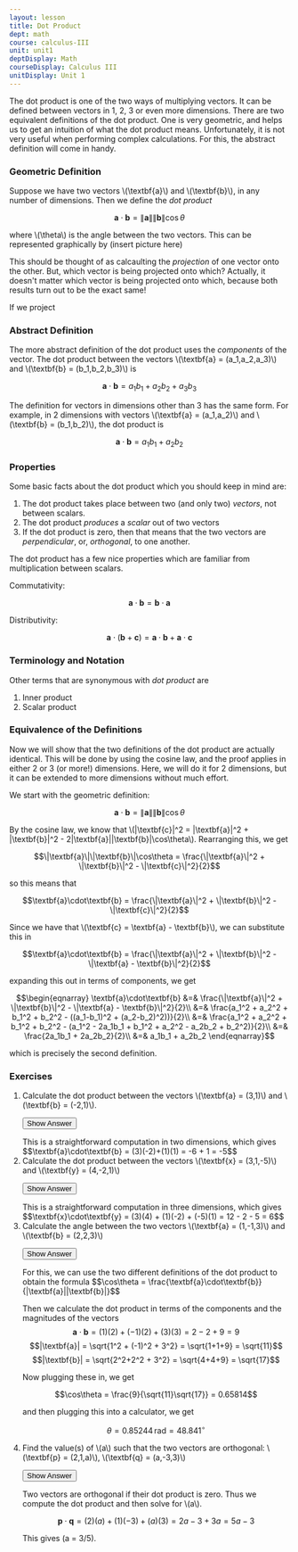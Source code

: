 ```yaml
---
layout: lesson
title: Dot Product
dept: math
course: calculus-III
unit: unit1
deptDisplay: Math
courseDisplay: Calculus III
unitDisplay: Unit 1
---
```


The dot product is one of the two ways of multiplying vectors. It can be defined between vectors in 1, 2, 3 or even more dimensions. There are two equivalent definitions of the dot product. One is very geometric, and helps us to get an intuition of what the dot product means. Unfortunately, it is not very useful when performing complex calculations. For this, the abstract definition will come in handy. 

### Geometric Definition
Suppose we have two vectors \\(\textbf{a}\\) and \\(\textbf{b}\\), in any number of dimensions. Then we define the *dot product*

$$\textbf{a}\cdot\textbf{b} = \|\textbf{a}\|\|\textbf{b}\|\cos\theta$$

where \\(\theta\\) is the angle between the two vectors. This can be represented graphically by (insert picture here)

This should be thought of as calcaulting the *projection* of one vector onto the other. But, which vector is being projected onto which? Actually, it doesn't matter which vector is being projected onto which, because both results turn out to be the exact same!

If we project 

### Abstract Definition
The more abstract definition of the dot product uses the *components* of the vector. The dot product between the vectors \\(\textbf{a} = (a_1,a_2,a_3)\\) and \\(\textbf{b} = (b_1,b_2,b_3)\\) is 

$$\textbf{a}\cdot\textbf{b} = a_1b_1 + a_2b_2 + a_3b_3$$

The definition for vectors in dimensions other than 3 has the same form. For example, in 2 dimensions with vectors \\(\textbf{a} = (a_1,a_2)\\) and \\(\textbf{b} = (b_1,b_2)\\), the dot product is 

$$\textbf{a}\cdot\textbf{b} = a_1b_1 + a_2b_2$$

### Properties

Some basic facts about the dot product which you should keep in mind are:

1. The dot product takes place between two (and only two) *vectors*, not between scalars. 
2. The dot product *produces* a *scalar* out of two vectors
3. If the dot product is zero, then that means that the two vectors are *perpendicular*, or, *orthogonal*, to one another.

The dot product has a few nice properties which are familiar from multiplication between scalars. 

Commutativity: 

$$\textbf{a}\cdot\textbf{b} = \textbf{b}\cdot\textbf{a}$$

Distributivity: 

$$\textbf{a}\cdot(\textbf{b} + \textbf{c}) = \textbf{a}\cdot\textbf{b} + \textbf{a}\cdot\textbf{c}$$

### Terminology and Notation
Other terms that are synonymous with *dot product* are

1. Inner product
2. Scalar product

### Equivalence of the Definitions
Now we will show that the two definitions of the dot product are actually identical. This will be done by using the cosine law, and the proof applies in either 2 or 3 (or more!) dimensions. Here, we will do it for 2 dimensions, but it can be extended to more dimensions without much effort.

We start with the geometric definition: 

$$\textbf{a}\cdot\textbf{b} = \|\textbf{a}\|\|\textbf{b}\|\cos\theta$$

By the cosine law, we know that \\(\|\textbf{c}\|^2 = \|\textbf{a}\|^2 + \|\textbf{b}\|^2 - 2\|\textbf{a}\|\|\textbf{b}\|\cos\theta\\). Rearranging this, we get 

$$\|\textbf{a}\|\|\textbf{b}\|\cos\theta = \frac{\|\textbf{a}\|^2 + \|\textbf{b}\|^2 - \|\textbf{c}\|^2}{2}$$

so this means that 

$$\textbf{a}\cdot\textbf{b} = \frac{\|\textbf{a}\|^2 + \|\textbf{b}\|^2 - \|\textbf{c}\|^2}{2}$$

Since we have that \\(\textbf{c} = \textbf{a} - \textbf{b}\\), we can substitute this in

$$\textbf{a}\cdot\textbf{b} = \frac{\|\textbf{a}\|^2 + \|\textbf{b}\|^2 - \|\textbf{a} - \textbf{b}\|^2}{2}$$

expanding this out in terms of components, we get

$$\begin{eqnarray}
\textbf{a}\cdot\textbf{b} &=& \frac{\|\textbf{a}\|^2 + \|\textbf{b}\|^2 - \|\textbf{a} - \textbf{b}\|^2}{2}\\
&=& \frac{a_1^2 + a_2^2 + b_1^2 + b_2^2 - ((a_1-b_1)^2 + (a_2-b_2)^2))}{2}\\
&=& \frac{a_1^2 + a_2^2 + b_1^2 + b_2^2 - (a_1^2 - 2a_1b_1 + b_1^2 + a_2^2 - a_2b_2 + b_2^2)}{2}\\
&=& \frac{2a_1b_1 + 2a_2b_2}{2}\\
&=& a_1b_1 + a_2b_2
\end{eqnarray}$$

which is precisely the second definition.

### Exercises

<ol>
<li> <div> Calculate the dot product between the vectors \(\textbf{a} = (3,1)\) and \(\textbf{b} = (-2,1)\). </div>

<button onclick="myFunction('answer1')" class="answerButton">Show Answer</button>
<div  id="answer1" class="answer">
This is a straightforward computation in two dimensions, which gives 
$$\textbf{a}\cdot\textbf{b} = (3)(-2)+(1)(1) = -6 + 1 = -5$$ 
</div> </li>

<li> <div> Calculate the dot product between the vectors \(\textbf{x} = (3,1,-5)\) and \(\textbf{y} = (4,-2,1)\) </div>

<button onclick="myFunction('answer2')" class="answerButton">Show Answer</button>
<div  id="answer2" class="answer">
This is a straightforward computation in three dimensions, which gives
$$\textbf{x}\cdot\textbf{y} = (3)(4) + (1)(-2) + (-5)(1) = 12 - 2 - 5 = 6$$
</div> </li>

<li> <div> Calculate the angle between the two vectors \(\textbf{a} = (1,-1,3)\) and \(\textbf{b} = (2,2,3)\)</div>

<button onclick="myFunction('answer3')" class="answerButton">Show Answer</button>
<div  id="answer3" class="answer">
For this, we can use the two different definitions of the dot product to obtain the formula
$$\cos\theta = \frac{\textbf{a}\cdot\textbf{b}}{|\textbf{a}||\textbf{b}|}$$

Then we calculate the dot product in terms of the components and the magnitudes of the vectors
$$\textbf{a}\cdot\textbf{b} = (1)(2) + (-1)(2) + (3)(3) = 2 - 2 + 9 = 9$$ 
$$|\textbf{a}| = \sqrt{1^2 + (-1)^2 + 3^2} = \sqrt{1+1+9} = \sqrt{11}$$
$$|\textbf{b}| = \sqrt{2^2+2^2 + 3^2} = \sqrt{4+4+9} = \sqrt{17}$$

Now plugging these in, we get

$$\cos\theta = \frac{9}{\sqrt{11}\sqrt{17}} =  0.65814$$

and then plugging this into a calculator, we get

$$\theta = 0.85244\,\text{rad} =   48.841^\circ$$
</div> </li>

<li> <div> Find the value(s) of \(a\) such that the two vectors are orthogonal: \(\textbf{p} = (2,1,a)\), \(\textbf{q} = (a,-3,3)\) </div>

<button onclick="myFunction('answer4')" class="answerButton">Show Answer</button>
<div  id="answer4" class="answer">
Two vectors are orthogonal if their dot product is zero. Thus we compute the dot product and then solve for \(a\).

$$\textbf{p}\cdot\textbf{q} = (2)(a) + (1)(-3) + (a)(3) = 2a - 3 + 3a = 5a - 3$$

This gives \(a = 3/5\).
</div> </li>
</ol>
